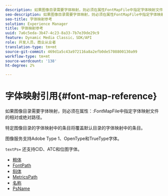 ```yaml
---
description: 如果图像目录需要字体映射，则必须在属性FontMapFile中指定字体映射文件的相对或绝对路径。
seo-description: 如果图像目录需要字体映射，则必须在属性FontMapFile中指定字体映射文件的相对或绝对路径。
seo-title: 字体映射参考
solution: Experience Manager
title: 字体映射参考
uuid: 7a6c5eda-3b47-4c23-8a33-7b7e39de29c9
feature: Dynamic Media Classic，SDK/API
role: 开发人员，商业从业者
translation-type: tm+mt
source-git-commit: 469d1a5c43a972116a8a2efb0de5708800130a99
workflow-type: tm+mt
source-wordcount: '138'
ht-degree: 2%

---
```



# 字体映射引用{#font-map-reference}

如果图像目录需要字体映射，则必须在属性：:FontMapFile中指定字体映射文件的相对或绝对路径。

特定图像目录的字体映射中的条目将覆盖默认目录的字体映射中的条目。

图像服务支持Adobe Type 1、OpenType和TrueType字体。

`textPs=` 还支持CID、ATC和位图字体。

* [粗体](r-bold-font.md)
* [FontPath](r-fontpath-font.md)
* [斜体](r-italic-font.md)
* [MetricsPath](r-metricspath-font.md)
* [名称](r-name-font.md)
* [PsName](r-psname-font.md)
